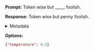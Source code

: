 **Prompt:**
Token wise but _____ foolish.

**Response:**
Token wise but penny foolish.

<details><summary>Metadata</summary>

- Duration: 625 ms
- Datetime: 2023-09-02T22:18:56.958387
- Model: gpt-3.5-turbo-0613

</details>

**Options:**
```json
{"temperature": 0.5}
```

